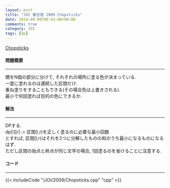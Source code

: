 ```yaml
---
layout: post
title: "JOI 春合宿 2009 Chopsticks"
date: 2014-09-09T00:43:00+09:00
comments: true
category: JOI
tags: [dp]
---
```


[Chopsticks](http://joisc2009.contest.atcoder.jp/tasks/joisc2009_chopsticks)

#### 問題概要

****

橋をN個の部分に分けて, それぞれの場所に塗る色が決まっている.  
一度に塗れるのは連続した区間だけ.  
重ね塗りをすることもできる(その場合色は上書きされる).  
最小で何回塗れば目的の色にできるか.

#### 解法

****

DPする.  
dp\[l\]\[r\] := 区間\[l,r)を正しく塗るのに必要な最小回数  
とすれば, 区間\[l,r)はそれを2つに分解したものの和のうち最小になるものになるはず.  
ただし区間の始点と終点が同じ文字の場合, 1回塗るのを省けることに注意する.

#### コード

****

{{< includeCode "/JOI/2009/Chopsticks.cpp" "cpp" >}}
